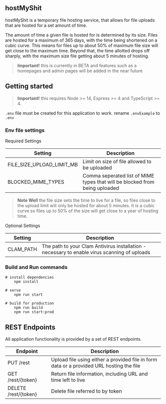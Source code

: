 ## hostMyShit
hostMyShit is a temporary file hosting service, that allows for file uploads that are hosted for a set amount of time.  

The amount of time a given file is hosted for is determined by its size.  Files are hosted for a maximum of 365 days, 
with the time being shortened on a cubic curve.  This means for files up to about 50% of maximum file size will get 
close to the maximum time.  Beyond that, the time allotted drops off sharply, with the maximum size file getting about 
5 minutes of hosting.

> **Important!** this is currently in BETA and features such as a homepages and admin pages will be added in the near future

## Getting started

> **Important!** this requires Node >= 14, Express >= 4 and TypeScript >= 4.

`.env` file must be created for this application to work. rename `.envExample` to `.env`

### Env file settings
Required Settings

| Setting                   | Description                                                                 |
|---------------------------|-----------------------------------------------------------------------------|
| FILE_SIZE_UPLOAD_LIMIT_MB | Limit on size of file allowed to be uploaded                                |
| BLOCKED_MIME_TYPES        | Comma seperated list of MIME types that will be blocked from being uploaded |

> **Note Well** the file size sets the time to live for a file, so files close to the upload limit will only be hosted for about 5 minutes.  It is a cubic curve so files up to 50% of the size will get close to a year of hosting time.

Optional Settings

| Setting   | Description                                                                                  |
|-----------|----------------------------------------------------------------------------------------------|
| CLAM_PATH | The path to your Clam Antivirus installation - necessary to enable virus scanning of uploads |

### Build and Run commands
```batch
# install dependencies
    npm install

# serve
    npm run start

# build for production
    npm run build
    npm run start:prod
```

## REST Endpoints
All application functionality is provided by a set of REST endpoints.

| Endpoint             | Description                                                                              |
|----------------------|------------------------------------------------------------------------------------------|
| PUT /rest            | Upload file using either a provided file in form data or a provided URL hosting the file |
| GET /rest/{token}    | Return file information, including URL and time left to live                             |
| DELETE /rest/{token} | Delete file referred to by token                                                         |

